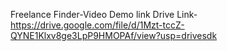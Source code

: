 Freelance Finder-Video Demo link
Drive Link- https://drive.google.com/file/d/1Mzt-tccZ-QYNE1Klxv8ge3LpP9HMOPAf/view?usp=drivesdk
